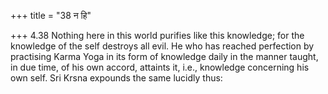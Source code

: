 +++
title = "38 न हि"

+++
4.38 Nothing here in this world purifies like this knowledge; for the
knowledge of the self destroys all evil. He who has reached perfection
by practising Karma Yoga in its form of knowledge daily in the manner
taught, in due time, of his own accord, attaints it, i.e., knowledge
concerning his own self. Sri Krsna expounds the same lucidly thus:
